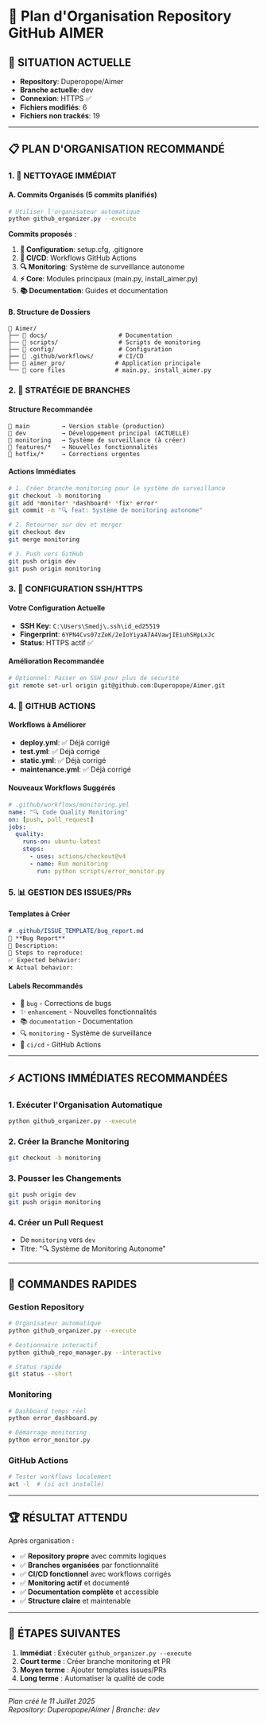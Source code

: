 # 🐙 Plan d'Organisation Repository GitHub AIMER

## 🎯 SITUATION ACTUELLE
- **Repository**: Duperopope/Aimer
- **Branche actuelle**: dev  
- **Connexion**: HTTPS ✅
- **Fichiers modifiés**: 6
- **Fichiers non trackés**: 19

---

## 📋 PLAN D'ORGANISATION RECOMMANDÉ

### 1. 🧹 NETTOYAGE IMMÉDIAT

#### A. Commits Organisés (5 commits planifiés)
```bash
# Utiliser l'organisateur automatique
python github_organizer.py --execute
```

**Commits proposés** :
1. **🔧 Configuration**: setup.cfg, .gitignore
2. **🚀 CI/CD**: Workflows GitHub Actions  
3. **🔍 Monitoring**: Système de surveillance autonome
4. **⚡ Core**: Modules principaux (main.py, install_aimer.py)
5. **📚 Documentation**: Guides et documentation

#### B. Structure de Dossiers
```
📁 Aimer/
├── 📁 docs/                    # Documentation
├── 📁 scripts/                 # Scripts de monitoring
├── 📁 config/                  # Configuration
├── 📁 .github/workflows/       # CI/CD
├── 📁 aimer_pro/              # Application principale
└── 📄 core files              # main.py, install_aimer.py
```

### 2. 🌿 STRATÉGIE DE BRANCHES

#### Structure Recommandée
```
🌿 main         → Version stable (production)
🌿 dev          → Développement principal (ACTUELLE)
🌿 monitoring   → Système de surveillance (à créer)
🌿 features/*   → Nouvelles fonctionnalités
🌿 hotfix/*     → Corrections urgentes
```

#### Actions Immédiates
```bash
# 1. Créer branche monitoring pour le système de surveillance
git checkout -b monitoring
git add *monitor* *dashboard* *fix* error*
git commit -m "🔍 feat: Système de monitoring autonome"

# 2. Retourner sur dev et merger
git checkout dev
git merge monitoring

# 3. Push vers GitHub
git push origin dev
git push origin monitoring
```

### 3. 🔐 CONFIGURATION SSH/HTTPS

#### Votre Configuration Actuelle
- **SSH Key**: `C:\Users\Smedj\.ssh\id_ed25519`
- **Fingerprint**: `6YPN4Cvs07zZeK/2eIoYiyaA7A4VawjIEiuhSHpLxJc`
- **Status**: HTTPS actif ✅

#### Amélioration Recommandée
```bash
# Optionnel: Passer en SSH pour plus de sécurité
git remote set-url origin git@github.com:Duperopope/Aimer.git
```

### 4. 🚀 GITHUB ACTIONS

#### Workflows à Améliorer
- **deploy.yml**: ✅ Déjà corrigé
- **test.yml**: ✅ Déjà corrigé  
- **static.yml**: ✅ Déjà corrigé
- **maintenance.yml**: ✅ Déjà corrigé

#### Nouveaux Workflows Suggérés
```yaml
# .github/workflows/monitoring.yml
name: "🔍 Code Quality Monitoring"
on: [push, pull_request]
jobs:
  quality:
    runs-on: ubuntu-latest
    steps:
      - uses: actions/checkout@v4
      - name: Run monitoring
        run: python scripts/error_monitor.py
```

### 5. 📊 GESTION DES ISSUES/PRs

#### Templates à Créer
```markdown
# .github/ISSUE_TEMPLATE/bug_report.md
🐛 **Bug Report**
📝 Description:
🔄 Steps to reproduce:
✅ Expected behavior:
❌ Actual behavior:
```

#### Labels Recommandés
- 🐛 `bug` - Corrections de bugs
- ✨ `enhancement` - Nouvelles fonctionnalités  
- 📚 `documentation` - Documentation
- 🔍 `monitoring` - Système de surveillance
- 🚀 `ci/cd` - GitHub Actions

---

## ⚡ ACTIONS IMMÉDIATES RECOMMANDÉES

### 1. **Exécuter l'Organisation Automatique**
```bash
python github_organizer.py --execute
```

### 2. **Créer la Branche Monitoring**
```bash
git checkout -b monitoring
```

### 3. **Pousser les Changements**
```bash
git push origin dev
git push origin monitoring
```

### 4. **Créer un Pull Request**
- De `monitoring` vers `dev`
- Titre: "🔍 Système de Monitoring Autonome"

---

## 🎯 COMMANDES RAPIDES

### Gestion Repository
```bash
# Organisateur automatique
python github_organizer.py --execute

# Gestionnaire interactif  
python github_repo_manager.py --interactive

# Status rapide
git status --short
```

### Monitoring
```bash
# Dashboard temps réel
python error_dashboard.py

# Démarrage monitoring
python error_monitor.py
```

### GitHub Actions
```bash
# Tester workflows localement
act -l  # (si act installé)
```

---

## 🏆 RÉSULTAT ATTENDU

Après organisation :
- ✅ **Repository propre** avec commits logiques
- ✅ **Branches organisées** par fonctionnalité  
- ✅ **CI/CD fonctionnel** avec workflows corrigés
- ✅ **Monitoring actif** et documenté
- ✅ **Documentation complète** et accessible
- ✅ **Structure claire** et maintenable

---

## 🔄 ÉTAPES SUIVANTES

1. **Immédiat** : Exécuter `github_organizer.py --execute`
2. **Court terme** : Créer branche monitoring et PR
3. **Moyen terme** : Ajouter templates issues/PRs
4. **Long terme** : Automatiser la qualité de code

---

*Plan créé le 11 Juillet 2025*  
*Repository: Duperopope/Aimer | Branche: dev*
